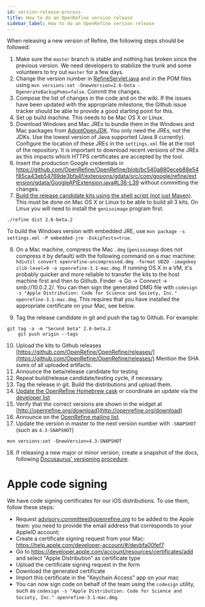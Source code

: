 ```yaml
---
id: version-release-process
title: How to do an OpenRefine version release
sidebar_label: How to do an OpenRefine version release
---
```


When releasing a new version of Refine, the following steps should be followed:

1. Make sure the `master` branch is stable and nothing has broken since the previous version. We need developers to stabilize the trunk and some volunteers to try out `master` for a few days.
2. Change the version number in [RefineServlet.java](http://github.com/OpenRefine/OpenRefine/blob/master/main/src/com/google/refine/RefineServlet.java#L62) and in the POM files using `mvn versions:set -DnewVersion=2.6-beta -DgenerateBackupPoms=false`. Commit the changes.
3. Compose the list of changes in the code and on the wiki. If the issues have been updated with the appropriate milestone, the Github issue tracker should be able to provide a good starting point for this.
4. Set up build machine. This needs to be Mac OS X or Linux.
5. Download Windows and Mac JREs to bundle them in the Windows and Mac packages from [AdoptOpenJDK](https://adoptopenjdk.net/). You only need the JREs, not the JDKs. Use the lowest version of Java supported (Java 8 currently). Configure the location of these JREs in the `settings.xml` file at the root of the repository. It is important to download recent versions of the JREs as this impacts which HTTPS certificates are accepted by the tool.
6. Insert the production Google credentials in https://github.com/OpenRefine/OpenRefine/blob/bc540a880eceb88e54f85ca43eb54769de3bfa4f/extensions/gdata/src/com/google/refine/extension/gdata/GoogleAPIExtension.java#L36-L39 without committing the changes.
7. [Build the release candidate kits using the shell script (not just Maven)](https://github.com/OpenRefine/OpenRefine/wiki/Building-OpenRefine-From-Source). This must be done on Mac OS X or Linux to be able to build all 3 kits. On Linux you will need to install the `genisoimage` program first. 
```shell
./refine dist 2.6-beta.2
```
To build the Windows version with embedded JRE, use `mvn package -s settings.xml -P embedded-jre -DskipTests=true`.

8. On a Mac machine, compress the Mac `.dmg` (`genisoimage` does not compress it by default) with the following command on a mac machine: `hdiutil convert openrefine-uncompressed.dmg -format UDZO -imagekey zlib-level=9 -o openrefine-3.1-mac.dmg`. If running OS X in a VM, it's probably quicker and more reliable to transfer the kits to the host machine first and then to Github. Finder -> Go -> Connect -> smb://10.0.2.2/. You can then sign the generated DMG file with `codesign -s "Apple Distribution: Code for Science and Society, Inc." openrefine-3.1-mac.dmg`. This requires that you have installed the appropriate certificate on your Mac, see below.

9. Tag the release candidate in git and push the tag to Github. For example:
```shell
git tag -a -m "Second beta" 2.6-beta.2
    git push origin --tags
```
10. Upload the kits to Github releases [https://github.com/OpenRefine/OpenRefine/releases/](https://github.com/OpenRefine/OpenRefine/releases/)  Mention the SHA sums of all uploaded artifacts.
11. Announce the beta/release candidate for testing
12. Repeat build/release candidate/testing cycle, if necessary.
13. Tag the release in git. Build the distributions and upload them. 
14. [Update the OpenRefine Homebrew cask](https://github.com/OpenRefine/OpenRefine/wiki/Maintaining-OpenRefine's-Homebrew-Cask) or coordinate an update via the [developer list](https://groups.google.com/forum/#!forum/openrefine-dev)
15. Verify that the correct versions are shown in the widget at [http://openrefine.org/download](http://openrefine.org/download)
16. Announce on the [OpenRefine mailing list](https://groups.google.com/forum/#!forum/openrefine).
17. Update the version in master to the next version number with `-SNAPSHOT` (such as `4.3-SNAPSHOT`)
```shell
mvn versions:set -DnewVersion=4.3-SNAPSHOT
```
18. If releasing a new major or minor version, create a snapshot of the docs, following [Docusaurus' versioning procedure](https://docusaurus.io/docs/versioning).

Apple code signing
==================

We have code signing certificates for our iOS distributions. To use them, follow these steps:
* Request advisory.committee@openrefine.org to be added to the Apple team: you need to provide the email address that corresponds to your AppleID account;
* Create a certificate signing request from your Mac: https://help.apple.com/developer-account/#/devbfa00fef7
* Go to https://developer.apple.com/account/resources/certificates/add and select "Apple Distribution" as certificate type
* Upload the certificate signing request in the form
* Download the generated certificate
* Import this certificate in the "Keychain Access" app on your mac
* You can now sign code on behalf of the team using the `codesign` utility, such as `codesign -s "Apple Distribution: Code for Science and Society, Inc." openrefine-3.1-mac.dmg`.
